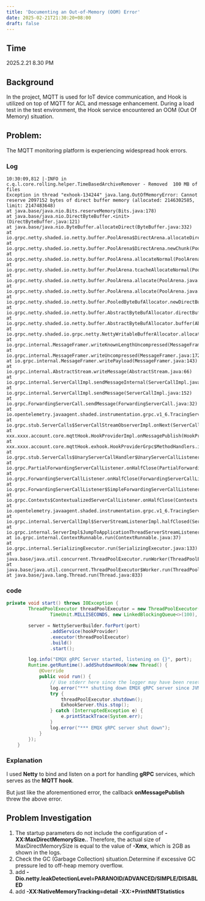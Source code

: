 ```yaml
---
title: 'Documenting an Out-of-Memory (OOM) Error'
date: 2025-02-21T21:30:20+08:00
draft: false
---
```


## Time
2025.2.21  8.30 PM

## Background
In the project, MQTT is used for IoT device communication, and Hook is utilized on top of MQTT for ACL and message enhancement. During a load test in the test environment, the Hook service encountered an OOM (Out Of Memory) situation.

## Problem: 
The MQTT monitoring platform is experiencing widespread hook errors.
### Log

```
10:30:09,812 |-INFO in c.q.l.core.rolling.helper.TimeBasedArchiveRemover - Removed  100 MB of files
Exception in thread "exhook-134244" java.lang.OutOfMemoryError: Cannot reserve 2097152 bytes of direct buffer memory (allocated: 2146302585, limit: 2147483648)
at java.base/java.nio.Bits.reserveMemory(Bits.java:178)
at java.base/java.nio.DirectByteBuffer.<init>(DirectByteBuffer.java:121)
at java.base/java.nio.ByteBuffer.allocateDirect(ByteBuffer.java:332)
at io.grpc.netty.shaded.io.netty.buffer.PoolArena$DirectArena.allocateDirect(PoolArena.java:717)
at io.grpc.netty.shaded.io.netty.buffer.PoolArena$DirectArena.newChunk(PoolArena.java:692)
at io.grpc.netty.shaded.io.netty.buffer.PoolArena.allocateNormal(PoolArena.java:215)
at io.grpc.netty.shaded.io.netty.buffer.PoolArena.tcacheAllocateNormal(PoolArena.java:197)
at io.grpc.netty.shaded.io.netty.buffer.PoolArena.allocate(PoolArena.java:139)
at io.grpc.netty.shaded.io.netty.buffer.PoolArena.allocate(PoolArena.java:129)
at io.grpc.netty.shaded.io.netty.buffer.PooledByteBufAllocator.newDirectBuffer(PooledByteBufAllocator.java:395)
at io.grpc.netty.shaded.io.netty.buffer.AbstractByteBufAllocator.directBuffer(AbstractByteBufAllocator.java:188)
at io.grpc.netty.shaded.io.netty.buffer.AbstractByteBufAllocator.buffer(AbstractByteBufAllocator.java:124)
at io.grpc.netty.shaded.io.grpc.netty.NettyWritableBufferAllocator.allocate(NettyWritableBufferAllocator.java:51)
at io.grpc.internal.MessageFramer.writeKnownLengthUncompressed(MessageFramer.java:226)
at io.grpc.internal.MessageFramer.writeUncompressed(MessageFramer.java:172)
at io.grpc.internal.MessageFramer.writePayload(MessageFramer.java:143)
at io.grpc.internal.AbstractStream.writeMessage(AbstractStream.java:66)
at io.grpc.internal.ServerCallImpl.sendMessageInternal(ServerCallImpl.java:168)
at io.grpc.internal.ServerCallImpl.sendMessage(ServerCallImpl.java:152)
at io.grpc.ForwardingServerCall.sendMessage(ForwardingServerCall.java:32)
at io.opentelemetry.javaagent.shaded.instrumentation.grpc.v1_6.TracingServerInterceptor$TracingServerCall.sendMessage(TracingServerInterceptor.java:107)
at io.grpc.stub.ServerCalls$ServerCallStreamObserverImpl.onNext(ServerCalls.java:380)
at xxx.xxxx.account.core.mqttHook.HookProviderImpl.onMessagePublish(HookProviderImpl.java:319)
at xxx.xxxx.account.core.mqttHook.exhook.HookProviderGrpc$MethodHandlers.invoke(HookProviderGrpc.java:1518)
at io.grpc.stub.ServerCalls$UnaryServerCallHandler$UnaryServerCallListener.onHalfClose(ServerCalls.java:182)
at io.grpc.PartialForwardingServerCallListener.onHalfClose(PartialForwardingServerCallListener.java:35)
at io.grpc.ForwardingServerCallListener.onHalfClose(ForwardingServerCallListener.java:23)
at io.grpc.ForwardingServerCallListener$SimpleForwardingServerCallListener.onHalfClose(ForwardingServerCallListener.java:40)
at io.grpc.Contexts$ContextualizedServerCallListener.onHalfClose(Contexts.java:86)
at io.opentelemetry.javaagent.shaded.instrumentation.grpc.v1_6.TracingServerInterceptor$TracingServerCall$TracingServerCallListener.onHalfClose(TracingServerInterceptor.java:152)
at io.grpc.internal.ServerCallImpl$ServerStreamListenerImpl.halfClosed(ServerCallImpl.java:356)
at io.grpc.internal.ServerImpl$JumpToApplicationThreadServerStreamListener$1HalfClosed.runInContext(ServerImpl.java:861)
at io.grpc.internal.ContextRunnable.run(ContextRunnable.java:37)
at io.grpc.internal.SerializingExecutor.run(SerializingExecutor.java:133)
at java.base/java.util.concurrent.ThreadPoolExecutor.runWorker(ThreadPoolExecutor.java:1136)
at java.base/java.util.concurrent.ThreadPoolExecutor$Worker.run(ThreadPoolExecutor.java:635)
at java.base/java.lang.Thread.run(Thread.java:833)
```

### code
```Java
private void start() throws IOException {
        ThreadPoolExecutor threadPoolExecutor = new ThreadPoolExecutor(corePoolSize, maxPoolSize, 0L,
                TimeUnit.MILLISECONDS, new LinkedBlockingQueue<>(100), new CustomizableThreadFactory("exhook-"));

        server = NettyServerBuilder.forPort(port)
                .addService(hookProvider)
                .executor(threadPoolExecutor)
                .build()
                .start();

        log.info("EMQX gRPC Server started, listening on {}", port);
        Runtime.getRuntime().addShutdownHook(new Thread() {
            @Override
            public void run() {
                // Use stderr here since the logger may have been reset by its JVM shutdown hook.
                log.error("*** shutting down EMQX gRPC server since JVM is shutting down");
                try {
                    threadPoolExecutor.shutdown();
                    ExhookServer.this.stop();
                } catch (InterruptedException e) {
                    e.printStackTrace(System.err);
                }
                log.error("*** EMQX gRPC server shut down");
            }
        });
    }
```

### Explanation

I used **Netty** to bind and listen on a port for handling **gRPC** services, which serves as the **MQTT hook**.

But just like the aforementioned error, the callback **onMessagePublish** threw the above error.

## Problem Investigation
1. The startup parameters do not include the configuration of **-XX:MaxDirectMemorySize.**. Therefore, the actual size of MaxDirectMemorySize is equal to the value of **-Xmx**, which is 2GB as shown in the logs.
2. Check the GC (Garbage Collection) situation.Determine if excessive GC pressure led to off-heap memory overflow.
3. add **-Dio.netty.leakDetectionLevel=PARANOID/ADVANCED/SIMPLE/DISABLED**
4. add **-XX:NativeMemoryTracking=detail**  **-XX:+PrintNMTStatistics**